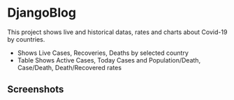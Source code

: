 # DjangoBlog
This project shows live and historical datas, rates and charts about Covid-19 by countries.
 - Shows Live Cases, Recoveries, Deaths by selected country
 - Table Shows Active Cases, Today Cases and Population/Death, Case/Death, Death/Recovered rates

## Screenshots

